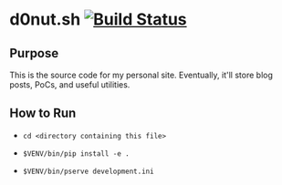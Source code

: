 # d0nut.sh [![Build Status](https://travis-ci.org/d0nutptr/d0nut.sh.svg?branch=master)](https://travis-ci.org/d0nutptr/d0nut.sh)


## Purpose
This is the source code for my personal site. Eventually, it'll store blog posts, PoCs, and useful utilities.

## How to Run

- `cd <directory containing this file>`

- `$VENV/bin/pip install -e .`

- `$VENV/bin/pserve development.ini`
